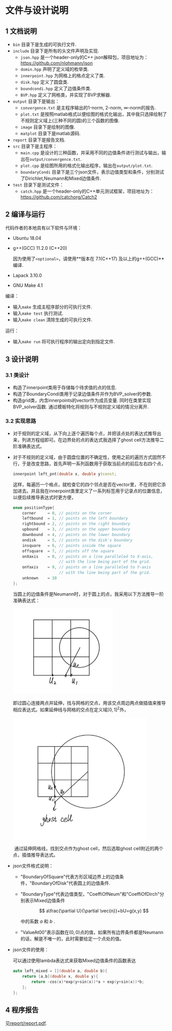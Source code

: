 # 文件与设计说明

## 1 文档说明

+ `bin` 目录下是生成的可执行文件.
+ `include` 目录下是所有的头文件声明及实现.
  + `json.hpp` 是一个header-only的C++ json解释包，项目地址为：https://github.com/nlohmann/json
  + `domin.hpp` 声明了定义域的枚举类.
  + `innerpoint.hpp` 为网格上的格点定义了类.
  + `disk.hpp` 定义了圆盘类.
  + `boundcondi.hpp` 定义了边值条件类.
  + `BVP.hpp` 定义了网格类，并实现了BVP求解器.
+ `output` 目录下是输出：
  + `convergence.txt` 是主程序输出的1-norm, 2-norm, $\infty$-norm的报告.
  + `plot.txt` 是按照matlab格式以便绘图的格式化输出，其中我只选择绘制了不规则定义域上(三种不同的圆)的三个函数的图像.
  + `image` 目录下是绘制的图像.
  + `matplot` 目录下是matlab源码.
+ `report` 目录下是报告文档.
+ `src` 目录下是主程序：
  + `main.cpp` 是设计的三种函数，并采用不同的边值条件进行测试与输出，输出在`output/convergence.txt`.
  + `plot.cpp` 是绘图所用的格式化输出程序，输出在`output/plot.txt`.
  + `boundaryCondi` 目录下是三个json文件，表示边值类型和条件，分别测试了Dirichlet,Neumann和Mixed边值条件.
+ `test` 目录下是测试文件：
  + `catch.hpp` 是一个header-only的C++单元测试框架，项目地址为：https://github.com/catchorg/Catch2

## 2 编译与运行

代码作者的本地具有以下软件与环境：

+ Ubuntu 18.04

+ g++(GCC) 11.2.0 (C++20) 

  因为使用了`<optional>`，请使用**版本在 7.1(C++17) 及以上的g++(GCC)**编译.

+ Lapack 3.10.0

+ GNU Make 4.1

编译：

+ 输入`make` 生成主程序部分的可执行文件.
+ 输入`make test` 执行测试.
+ 输入`make clean` 清除生成的可执行文件.

运行：

+ 输入`make run` 将可执行程序的输出定向到指定文件.

## 3 设计说明

### 3.1 类设计

+ 构造了innerpoint类用于存储每个待求值的点的信息. 
+ 构造了BoundaryCondi类用于记录边值条件并作为BVP_solver的参数.
+ 构造grid类，内含innerpoints的vector作为成员变量. 同时在类里实现BVP_solver函数. 通过模板特化将规则与不规则定义域的情况分离开.

### 3.2 实现思路

+ 对于规则的定义域，从下向上逐个遍历每个点，并把该点处的表达式推导出来，列进方程组即可。在边界处的点的表达式我选择了ghost cell方法推导二阶准确表达式。

+ 对于不规则的定义域，由于圆盘位置的不确定性，使用之前的遍历方式固然不行，于是改变思路，首先声明一系列函数用于获取当前点的前后左右四个点，

  ```cpp
  innerpoint left_pnt(double x, double y)const;
  ```

  这样，每遍历一个格点，就检查它的四个邻点是否在vector里，不在则把它添加进去。并且我在innerpoint类里定义了一系列标签用于记录点的位置信息，以便后续推导表达式时更方便，

  ```cpp
  enum positionType{
      corner     = 0, // points on the corner
      leftbound  = 1, // points on the left boundary
      rightbound = 2, // points on the right boundary
      upbound    = 3, // points on the upper boundary
      downbound  = 4, // points on the lower boundary
      ondisk     = 5, // points on the disk's boundary
      insquare   = 6, // points inside the square
      offsquare  = 7, // points off the square
      onXaxis    = 8, // points on a line paralleled to X-axis,
     				  // with the line being part of the grid.
      onYaxis    = 9, // points on a line paralleled to Y-axis
      				  // with the line being part of the grid.
      unknown    = 10
  };
  ```

  当圆上的边值条件是Neumann时，对于圆上的点，我采用以下方法推导一阶准确表达式：

  <img src="report/picture/disk_Neumann_good.jpg" alt="disk_Neumann_good" style="zoom: 50%;" />

  即过圆心连接两点并延伸，找与网格的交点，用该交点周边两点做插值来推导相应表达式。如果延伸线与网格的交点在定义域$[0,1]^2$外，

  <img src="report/picture/disk_Neumann_bad.jpg" alt="disk_Neumann_bad" style="zoom: 67%;" />

  ​	通过延伸网格线，找到交点作为ghost cell，然后选取ghost cell附近的两个点，插值推导表达式。

+ json文件格式说明：

  + "BoundaryOfSquare"代表方形区域边界上的边值条件，"BoundaryOfDisk"代表圆上的边值条件.
  
  + "BoundaryType"代表边值类型，"CoeffiOfNeum"和"CoeffiOfDirch"分别表示Mixed边值条件

    $$
     a\frac{\partial U}{\partial \vec{n}}+bU=g(x,y)
    $$

    中的系数 $a$ 和 $b$ .
  
  + "ValueAt00"表示函数在$(0,0)$点的值，如果所有边界条件都是Neumann的话，解是不唯一的，此时需要给定一个点处的值。
  
+ json文件的使用：

  可以通过使用lambda表达式来获取Mixed边值条件的函数表达

  ```cpp
  auto left_mixed = [](double a, double b){
      return [a,b](double x, double y){
          return -cos(x)*exp(y+sin(x))*a + exp(y+sin(x))*b;
      };
  };
  ```

## 4 程序报告

见[report/report.pdf](./report/report.pdf).

